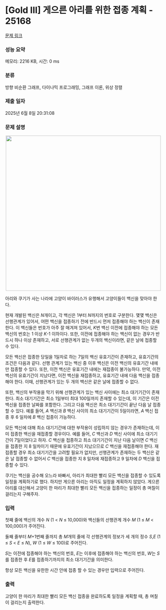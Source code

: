 # [Gold III] 게으른 아리를 위한 접종 계획 - 25168 

[문제 링크](https://www.acmicpc.net/problem/25168) 

### 성능 요약

메모리: 2216 KB, 시간: 0 ms

### 분류

방향 비순환 그래프, 다이나믹 프로그래밍, 그래프 이론, 위상 정렬

### 제출 일자

2025년 6월 8일 20:31:08

### 문제 설명

<p style="text-align: center;"><img alt="" src="https://upload.acmicpc.net/23397f9c-08e3-4cfe-ae0a-6a215ad0c4c1/-/preview/" style="width: 500px; height: 500px;"></p>

<p>아리와 쿠기가 사는 나라에 고양이 바이러스가 유행해서 고양이들이 백신을 맞아야 한다.</p>

<p>현재 개발된 백신은 <em>N</em>개이고, 각 백신은 1부터 <em>N</em>까지의 번호로 구분한다. 몇몇 백신은 선행관계가 있어서, 어떤 백신을 접종하기 전에 반드시 먼저 접종해야 하는 백신이 존재한다. 이 백신들은 번호가 아주 잘 매겨져 있어서, <em>K</em>번 백신 이전에 접종해야 하는 모든 백신의 번호는 1 이상 <em>K</em>-1 이하이다. 또한, 이전에 접종해야 하는 백신이 없는 경우가 반드시 하나 이상 존재하고, 서로 선행관계가 없는 두개의 백신이라면, 같은 날에 접종할 수 있다.</p>

<p>모든 백신은 접종한 당일을 1일차로 하는 7일의 백신 유효기간이 존재하고, 유효기간의 조건은 다음과 같다. 선행 관계가 있는 백신 중 이후 백신은 이전 백신의 유효기간 내에만 접종할 수 있다. 또한, 이전 백신은 유효기간 내에는 재접종이 불가능하다. 만약, 이전 백신의 유효기간이 지났다면, 이전 백신을 재접종하고, 유효기간 내에 다음 백신을 접종해야 한다. 이때, 선행관계가 있는 두 개의 백신은 같은 날에 접종할 수 없다.</p>

<p>또한, 백신의 부작용을 막기 위해 선행관계가 있는 백신 사이에는 최소 대기기간이 존재한다. 최소 대기기간은 최소 1일부터 최대 100일까지 존재할 수 있는데, 이 기간은 이전 백신을 접종한 날짜를 포함한다. 그리고 다음 백신은 최소 대기기간이 끝난 다음 날 접종할 수 있다. 예를 들어, <em>A</em> 백신과 <em>B</em> 백신 사이의 최소 대기기간이 5일이라면, <em>A</em> 백신 접종 후 6 일차에 <em>B</em> 백신 접종이 가능하다.</p>

<p>모든 백신에 대해 최소 대기기간에 대한 부작용이 성립하지 않는 경우가 존재하는데, 이미 접종한 백신을 재접종할 경우이다. 예를 들어, <em>C</em> 백신과 <em>D</em> 백신 사이에 최소 대기기간이 7일이었다고 하자. <em>C</em> 백신을 접종하고 최소 대기기간이 지난 다음 날이면 <em>C</em> 백신을 접종한 지 8 일차이기 때문에 유효기간이 지났으므로 <em>C</em> 백신을 재접종해야 한다. 재접종할 경우 최소 대기기간을 고려할 필요가 없지만, 선행관계가 존재하는 두 백신은 같은 날 접종할 수 없어서 <em>C</em> 백신을 접종한 지 8 일차에 재접종하고 9 일차에 <em>D</em> 백신을 접종할 수 있다.</p>

<p>쿠기는 백신을 공수해 오느라 바빠서, 아리가 최대한 빨리 모든 백신을 접종할 수 있도록 일정을 계획하기로 했다. 하지만 게으른 아리는 아직도 일정을 계획하지 않았다. 게으른 아리를 대신해서 고양이 한 마리가 최대한 빨리 모든 백신을 접종하는 일정이 총 며칠이 걸리는지 구해주자.</p>

### 입력 

 <p>첫째 줄에 백신의 개수 <em>N</em> (1 < <em>N</em> ≤ 10,000)와 백신들의 선행관계 개수 <em>M</em> (1 ≤ <em>M</em> < 100,000)가 주어진다.</p>

<p>둘째 줄부터 <em>M</em>+1번째 줄까지 총 <em>M</em>개의 줄에 각 선행관계의 정보가 세 개의 정수 <em>S</em>,<em>E</em> (1 ≤ <em>S</em> < <em>E</em> ≤ <em>N</em>), <em>W</em> (1 ≤ <em>W</em> ≤ 100)로 주어진다.</p>

<p><em>S</em>는 이전에 접종해야 하는 백신의 번호, <em>E</em>는 이후에 접종해야 하는 백신의 번호, <em>W</em>는 <em>S</em>를 접종한 후 <em>E</em>를 접종하기까지의 최소 대기기간을 의미한다.</p>

<p>항상 모든 백신을 유한한 시간 안에 접종 할 수 있는 경우만 입력으로 주어진다.</p>

### 출력 

 <p>고양이 한 마리가 최대한 빨리 모든 백신 접종을 완료하도록 일정을 계획할 때, 총 며칠이 걸리는지 출력한다.</p>

